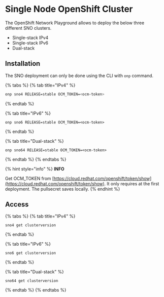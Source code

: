# Single Node OpenShift Cluster

The OpenShift Network Playground allows to deploy the below three different SNO clusters.

* Single-stack IPv4
* Single-stack IPv6
* Dual-stack

## Installation

The SNO deployment can only be done using the CLI with `onp` command.

{% tabs %}
{% tab title="IPv4" %}
```bash
onp sno4 RELEASE=stable OCM_TOKEN=<ocm-token>
```
{% endtab %}

{% tab title="IPv6" %}
```
onp sno6 RELEASE=stable OCM_TOKEN=<ocm-token>
```
{% endtab %}

{% tab title="Dual-stack" %}
```
onp sno64 RELEASE=stable OCM_TOKEN=<ocm-token>
```
{% endtab %}
{% endtabs %}

{% hint style="info" %}
**INFO**

Get OCM\_TOKEN from [https://cloud.redhat.com/openshift/token/show](https://cloud.redhat.com/openshift/token/show). It only requires at the first deployment. The pullsecret saves locally.
{% endhint %}

## Access

{% tabs %}
{% tab title="IPv4" %}
```
sno4 get clusterversion
```
{% endtab %}

{% tab title="IPv6" %}
```
sno6 get clusterversion
```
{% endtab %}

{% tab title="Dual-stack" %}
```
sno64 get clusterversion
```
{% endtab %}
{% endtabs %}
